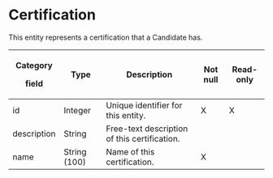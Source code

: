 # Certification

This entity represents a certification that a Candidate has.

<table>
<thead>
<tr class="header">
<th><p><strong>Category</strong></p>
<p><strong>field</strong></p></th>
<th><strong>Type</strong></th>
<th><strong>Description</strong></th>
<th><strong>Not null</strong></th>
<th><strong>Read-only</strong></th>
</tr>
</thead>
<tbody>
<tr class="odd">
<td>id</td>
<td>Integer</td>
<td>Unique identifier for this entity.</td>
<td>X</td>
<td>X</td>
</tr>
<tr class="even">
<td>description</td>
<td>String</td>
<td>Free-text description of this certification.</td>
<td> </td>
<td> </td>
</tr>
<tr class="odd">
<td>name</td>
<td>String (100)</td>
<td>Name of this certification.</td>
<td>X</td>
<td> </td>
</tr>
</tbody>
</table>